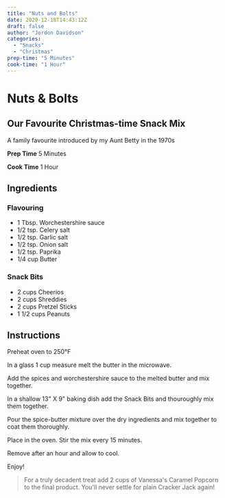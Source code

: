 ```yaml
---
title: "Nuts and Bolts"
date: 2020-12-18T14:43:12Z
draft: false
author: "Jordon Davidson"
categories:
  - "Snacks"
  - "Christmas"
prep-time: "5 Minutes"
cook-time: "1 Hour"
---
```


# Nuts & Bolts

## Our Favourite Christmas-time Snack Mix

A family favourite introduced by my Aunt Betty in the 1970s

**Prep Time** 5 Minutes

**Cook Time** 1 Hour

## Ingredients

### Flavouring

- 1 Tbsp. Worchestershire sauce
- 1/2 tsp. Celery salt
- 1/2 tsp. Garlic salt
- 1/2 tsp. Onion salt
- 1/2 tsp. Paprika
- 1/4 cup Butter

### Snack Bits

- 2 cups Cheerios
- 2 cups Shreddies
- 2 cups Pretzel Sticks
- 1 1/2 cups Peanuts

## Instructions

Preheat oven to 250°F

In a glass 1 cup measure melt the butter in the microwave.

Add the spices and worchestershire sauce to the melted butter and mix together.

In a shallow 13" X 9" baking dish add the Snack Bits and thouroughly mix them together.

Pour the spice-butter mixture over the dry ingredients and mix together to coat them thoroughly.

Place in the oven. Stir the mix every 15 minutes.

Remove after an hour and allow to cool.

Enjoy!

> For a truly decadent treat add 2 cups of Vanessa's Caramel Popcorn to the final product. You'll never settle for plain Cracker Jack again!
